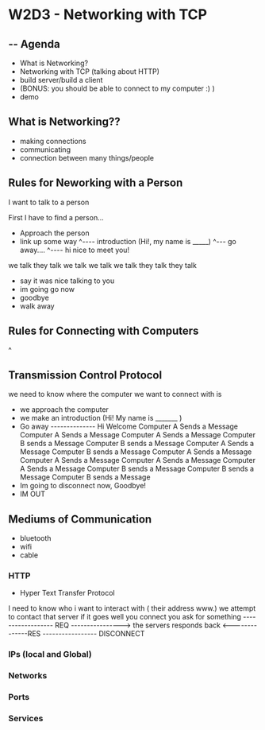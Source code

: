 # W2D3 - Networking with TCP 
## -- Agenda

- What is Networking? 
- Networking with TCP
 (talking about HTTP)
- build server/build a client 
- (BONUS: you should be able to connect to my computer :) )
- demo

## What is Networking??

- making connections
- communicating
- connection between many things/people

## Rules for Neworking with a Person

I want to talk to a person

First I have to find a person...
- Approach the person
- link up some way 
 ^---- introduction (Hi!, my name is _____)
 ^--- go away....  ^---- hi nice to meet you! 

 we talk
 they talk
 we talk
 we talk
 we talk
 they talk
 they talk 
 - say it was nice talking to you 
 - im going go now 
 - goodbye
 - walk away

## Rules for Connecting with Computers
 ^ 
## Transmission Control Protocol

we need to know where the computer we want to connect with is
- we approach the computer 
- we make an introduction (Hi! My name is _______ )
- Go away -------------- Hi Welcome 
Computer A Sends a Message 
Computer A Sends a Message 
Computer A Sends a Message 
Computer B sends a Message
Computer B sends a Message
Computer A Sends a Message 
Computer B sends a Message
Computer A Sends a Message 
Computer A Sends a Message 
Computer A Sends a Message 
Computer A Sends a Message
Computer B sends a Message
Computer B sends a Message
Computer B sends a Message
- Im going to disconnect now, Goodbye!
- IM OUT 

## Mediums of Communication

- bluetooth
- wifi
- cable

### HTTP 
- Hyper Text Transfer Protocol

I need to know who i want to interact with ( their address www.)
we attempt to contact that server
if it goes well 
you connect
you ask for something ------------------ REQ ---------------->
the servers responds back <--------------RES -----------------
DISCONNECT


### IPs (local and Global)
### Networks 
### Ports
### Services